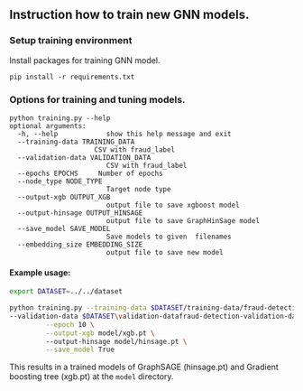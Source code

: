<!--
SPDX-FileCopyrightText: Copyright (c) 2023, NVIDIA CORPORATION & AFFILIATES. All rights reserved.
SPDX-License-Identifier: Apache-2.0

Licensed under the Apache License, Version 2.0 (the "License");
you may not use this file except in compliance with the License.
You may obtain a copy of the License at

http://www.apache.org/licenses/LICENSE-2.0

Unless required by applicable law or agreed to in writing, software
distributed under the License is distributed on an "AS IS" BASIS,
WITHOUT WARRANTIES OR CONDITIONS OF ANY KIND, either express or implied.
See the License for the specific language governing permissions and
limitations under the License.
-->



## Instruction how to train new GNN models. 

### Setup training environment

Install packages for training GNN model. 

```
pip install -r requirements.txt
```

### Options for training and tuning models.

```
python training.py --help
optional arguments:
  -h, --help            show this help message and exit
  --training-data TRAINING_DATA
                     CSV with fraud_label
  --validation-data VALIDATION_DATA
                        CSV with fraud_label
  --epochs EPOCHS     Number of epochs
  --node_type NODE_TYPE
                        Target node type
  --output-xgb OUTPUT_XGB
                        output file to save xgboost model
  --output-hinsage OUTPUT_HINSAGE
                        output file to save GraphHinSage model
  --save_model SAVE_MODEL
                        Save models to given  filenames
  --embedding_size EMBEDDING_SIZE
                        output file to save new model

```


#### Example usage:

```bash
export DATASET=../../dataset

python training.py --training-data $DATASET/training-data/fraud-detection-training-data.csv \
--validation-data $DATASET\validation-datafraud-detection-validation-data.csv \
         --epoch 10 \
         --output-xgb model/xgb.pt \ 
         --output-hinsage model/hinsage.pt \
         --save_model True
```

This results in a trained models of GraphSAGE (hinsage.pt) and Gradient boosting tree (xgb.pt) at the `model` directory.
